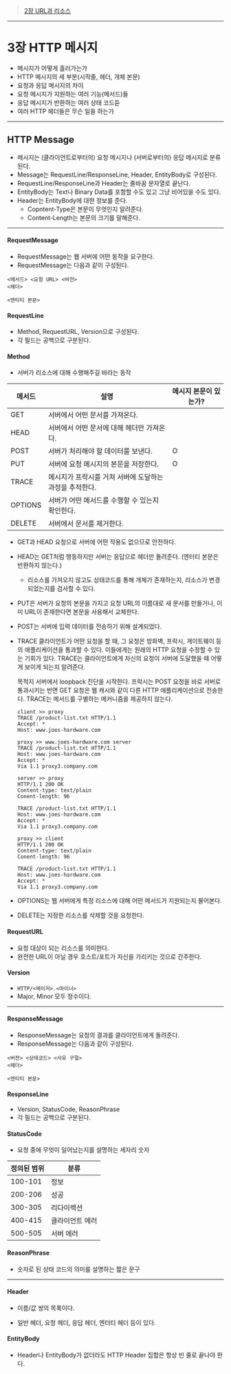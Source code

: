 
> [2장 URL과 리소스](../url/README.md)

---

# 3장 HTTP 메시지

- 메시지가 어떻게 흘러가는가
- HTTP 메시지의 세 부분(시작줄, 헤더, 개체 본문)
- 요청과 응답 메시지의 차이
- 요청 메시지가 지원하는 여러 기능(메서드)들
- 응답 메시지가 반환하는 여러 상태 코드듣
- 여러 HTTP 헤더들은 무슨 일을 하는가

---

## HTTP Message

- 메시지는 (클라이언트로부터의) 요청 메시지나 (서버로부터의) 응답 메시지로 분류된다.
- Message는 RequestLine/ResponseLine, Header, EntityBody로 구성된다. 
- RequestLine/ResponseLine과 Header는 줄바꿈 문자열로 끝난다.
- EntityBody는 Text나 Binary Data를 포함할 수도 있고 그냥 비어있을 수도 있다.
- Header는 EntityBody에 대한 정보를 준다.
    - Copntent-Type은 본문이 무엇인지 알려준다.
    - Content-Length는 본문의 크기를 말해준다.

---
#### RequestMessage
- RequestMessage는 웹 서버에 어떤 동작을 요구한다.
- RequestMessage는 다음과 같이 구성된다.
```
<메서드> <요청 URL> <버전>
<헤더>

<엔티티 본문>
```

#### RequestLine
- Method, RequestURL, Version으로 구성된다.
- 각 필드는 공백으로 구분된다.

#### Method
- 서버가 리소스에 대해 수행해주길 바라는 동작

|메서드|설명|메시지 본문이 있는가?|
|---|---|---|
|GET|서버에서 어떤 문서를 가져온다.||
|HEAD|서버에서 어떤 문서에 대해 헤더만 가져온다.||
|POST|서버가 처리해야 할 데이터를 보낸다.|O|
|PUT|서버에 요청 메시지의 본문을 저장한다.|O|
|TRACE|메시지가 프락시를 거쳐 서버에 도달하는 과정을 추적한다.||
|OPTIONS|서버가 어떤 메서드를 수행할 수 있는지 확인한다.||
|DELETE|서버에서 문서를 제거한다.||


- GET과 HEAD 요청으로 서버에 어떤 작용도 없으므로 안전하다.
- HEAD는 GET처럼 행동하지만 서버는 응답으로 헤더만 돌려준다. (엔터티 본문은 반환하지 않는다.)
    - 리소스를 가져오지 않고도 상태코드를 통해 개체가 존재하는지, 리소스가 변경되었는지를 검사할 수 있다.
- PUT은 서버가 요청의 본문을 가지고 요청 URL의 이름대로 새 문서를 만들거나, 이미 URL이 존재한다면 본문을 사용해서 교체한다.
- POST는 서버에 입력 데이터를 전송하기 위해 설계되었다.
- TRACE
  클라이언트가 어떤 요청을 할 때, 그 요청은 방화벽, 프락시, 게이트웨이 등의 애플리케이션을 통과할 수 있다. 
  이들에게는 원래의 HTTP 요청을 수정할 수 있는 기회가 있다.
  TRACE는 클라이언트에게 자신의 요청이 서버에 도달했을 때 어떻게 보이게 되는지 알려준다.
  
  목적지 서버에서 loopback 진단을 시작한다.
  프락시는 POST 요청을 바로 서버로 통과시키는 반면 GET 요청은 웹 캐시와 같이 다른 HTTP 애플리케이션으로 전송한다.
  TRACE는 메서드를 구별하는 메커니즘을 제공하지 않는다. 
  
    ```
    client >> proxy
    TRACE /product-list.txt HTTP/1.1
    Accept: *
    Host: www.joes-hardware.com
    
    proxy >> www.joes-hardware.com server
    TRACE /product-list.txt HTTP/1.1
    Host: www.joes-hardware.com
    Accept: *
    Via 1.1 proxy3.company.com
    
    server >> proxy
    HTTP/1.1 200 OK
    Content-type: text/plain
    Conent-length: 96
    
    TRACE /product-list.txt HTTP/1.1
    Host: www.joes-hardware.com
    Accept: *
    Via 1.1 proxy3.company.com
    
    proxy >> client
    HTTP/1.1 200 OK
    Content-type: text/plain
    Conent-length: 96
    
    TRACE /product-list.txt HTTP/1.1
    Host: www.joes-hardware.com
    Accept: *
    Via 1.1 proxy3.company.com
    ```
- OPTIONS는 웹 서버에게 특정 리소스에 대해 어떤 메서드가 지원되는지 물어본다.
- DELETE는 지정한 리소스를 삭제할 것을 요청한다.

#### RequestURL
- 요청 대상이 되는 리소스를 의미한다.
- 완전한 URL이 아닐 경우 호스트/포트가 자신을 가리키는 것으로 간주한다.

#### Version
- ```HTTP/<메이저>.<마이너>```
- Major, Minor 모두 정수이다.

 
---
#### ResponseMessage
- ResponseMessage는 요청의 결과를 클라이언트에게 돌려준다.
- ResponseMessage는 다음과 같이 구성된다.
```
<버전> <상태코드> <사유 구절>
<헤더>

<엔티티 본문>
```
#### ResponseLine
- Version, StatusCode, ReasonPhrase
- 각 필드는 공백으로 구분된다.

#### StatusCode

- 요청 중에 무엇이 일어났는지를 설명하는 세자리 숫자

|정의된 범위|분류|
|---|---|
|100-101|정보|
|200-206|성공|
|300-305|리다이렉션|
|400-415|클라이언트 에러|
|500-505|서버 에러|

#### ReasonPhrase
- 숫자로 된 상태 코드의 의미를 설명하는 짧은 문구

---

#### Header
- 이름/값 쌍의 목록이다.

- 일반 헤더, 요청 헤더, 응답 헤더, 엔터티 헤더 등이 있다.

#### EntityBody
- Header나 EntityBody가 없더라도 HTTP Header 집합은 항상 빈 줄로 끝나야 한다.